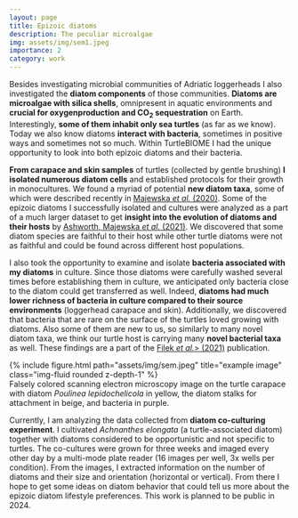 ```yaml
---
layout: page
title: Epizoic diatoms
description: The peculiar microalgae
img: assets/img/sem1.jpeg
importance: 2
category: work
---
```


Besides investigating microbial communities of Adriatic loggerheads I also investigated the <b>diatom components</b> of those communities. <b>Diatoms are microalgae with silica shells</b>, omnipresent in aquatic environments and <b>crucial for oxygenproduction and CO<sub>2</sub> sequestration</b> on Earth. Interestingly, <b>some of them inhabit only sea turtles</b> (as far as we know). Today we also know diatoms <b>interact with bacteria</b>, sometimes in positive ways and sometimes not so much. Within TurtleBIOME I had the unique opportunity to look  into both epizoic diatoms and their bacteria.


<b>From carapace and skin samples</b> of turtles (collected by gentle brushing) <b>I isolated numerous diatom cells</b> and established protocols for their growth in monocultures. We found a myriad of potential <b>new diatom taxa</b>, some of which were described recently in [Majewska <i>et al.</i> (2020)](https://onlinelibrary.wiley.com/doi/abs/10.1111/jpy.13086). Some of the epizoic diatoms I successfully isolated and cultures were analyzed as a part of a much larger dataset to get <b>insight into the evolution of diatoms and their hosts</b> by [Ashworth, Majewska <i>et al.</i> (2021)](https://www.nature.com/articles/s41598-022-19064-0). We discovered that some diatom species are faithful to their host while other turtle diatoms were not as faithful and could be found across different host populations.

I also took the opportunity to examine and isolate <b>bacteria associated with my diatoms</b> in culture. Since those diatoms were carefully washed several times before establishing them in culture, we anticipated only bacteria close to the diatom could get transferred as well. Indeed, <b>diatoms had much lower richness of bacteria in culture compared to their source environments</b> (loggerhead carapace and skin). Additionally, we discovered that bacteria that are rare on the surface of the turtles loved growing with diatoms. Also some of them are new to us, so similarly to many novel diatom taxa, we think our turtle host is carrying many <b>novel bacterial taxa</b> as well. These findings are a part of the [Filek <i>et al.</i>> (2021)](https://academic.oup.com/femsec/article-abstract/98/10/fiac104/6693935?redirectedFrom=fulltext) publication.
<div class="row">
    <div class="col-sm mt-3 mt-md-0">
        {% include figure.html path="assets/img/sem.jpeg" title="example image" class="img-fluid rounded z-depth-1" %}
    </div>
</div>
<div class="caption">
    Falsely colored scanning electron microscopy image on the turtle carapace with diatom <i>Poulinea lepidochelicola</i> in yellow, the diatom stalks for attachment in beige, and bacteria in purple.
</div>

Currently, I am analyzing the data collected from <b>diatom co-culturing experiment</b>. I cultivated <i>Achnanthes elongata</i> (a turtle-associated diatom) together with diatoms considered to be opportunistic and not specific to turtles. The co-cultures were grown for three weeks and imaged every other day by a multi-mode plate reader (16 images per well, 3x wells per condition). From the images, I extracted information on the number of diatoms and their size and orientation (horizontal or vertical). From there I hope to get some ideas on diatom behavior that could tell us more about the epizoic diatom lifestyle preferences. This work is planned to be public in 2024.

